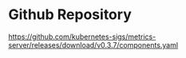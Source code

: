 # Github Repository
https://github.com/kubernetes-sigs/metrics-server/releases/download/v0.3.7/components.yaml